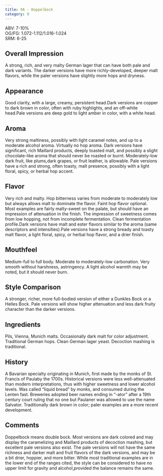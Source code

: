 ```yaml
---
title: 9A - Doppelbock
category: 9
---
```


ABV: 7-10%  
OG/FG: 1.072-1.112/1.016-1.024  
SRM: 6-25  

## Overall Impression
A strong, rich, and very malty German lager that can have both pale and dark variants. The darker versions have more richly-developed, deeper malt flavors, while the paler versions have slightly more hops and dryness.

## Appearance
Good clarity, with a large, creamy, persistent head.Dark versions are copper to dark brown in color, often with ruby highlights, and an off-white head.Pale versions are deep gold to light amber in color, with a white head.

## Aroma
Very strong maltiness, possibly with light caramel notes, and up to a moderate alcohol aroma. Virtually no hop aroma. Dark versions have significant, rich Maillard products, deeply toasted malt, and possibly a slight chocolate-like aroma that should never be roasted or burnt. Moderately-low dark fruit, like plums,dark grapes, or fruit leather, is allowable. Pale versions have a rich and strong, often toasty, malt presence, possibly with a light floral, spicy, or herbal hop accent.

## Flavor
Very rich and malty. Hop bitterness varies from moderate to moderately low but always allows malt to dominate the flavor. Faint hop flavor optional. Most examples are fairly malty-sweet on the palate, but should have an impression of attenuation in the finish. The impression of sweetness comes from low hopping, not from incomplete fermentation. Clean fermentation profile.Dark versions have malt and ester flavors similar to the aroma (same descriptors and intensities).Pale versions have a strong bready and toasty malt flavor, a light floral, spicy, or herbal hop flavor, and a drier finish.

## Mouthfeel
Medium-full to full body. Moderate to moderately-low carbonation. Very smooth without harshness, astringency. A light alcohol warmth may be noted, but it should never burn.

## Style Comparison
A stronger, richer, more full-bodied version of either a Dunkles Bock or a Helles Bock. Pale versions will show higher attenuation and less dark fruity character than the darker versions.

## Ingredients
Pils, Vienna, Munich malts. Occasionally dark malt for color adjustment. Traditional German hops. Clean German lager yeast. Decoction mashing is traditional.

## History
A Bavarian specialty originating in Munich, first made by the monks of St. Francis of Paulaby the 1700s. Historical versions were less well-attenuated than modern interpretations, thus with higher sweetness and lower alcohol levels. Was called “liquid bread” by monks, and consumed during the Lenten fast. Breweries adopted beer names ending in “-ator” after a 19th century court ruling that no one but Paulaner was allowed to use the name Salvator. Traditionally dark brown in color; paler examples are a more recent development.

## Comments
Doppelbock means double bock. Most versions are dark colored and may display the caramelizing and Maillard products of decoction mashing, but excellent pale versions also exist. The pale versions will not have the same richness and darker malt and fruit flavors of the dark versions, and may be a bit drier, hoppier, and more bitter. While most traditional examples are in the lower end of the ranges cited, the style can be considered to have no upper limit for gravity and alcohol,provided the balance remains the same.